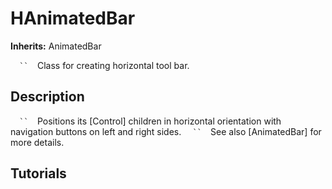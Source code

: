 # HAnimatedBar

**Inherits:** AnimatedBar

`   ``   `Class for creating horizontal tool bar.
`   `
## Description 

`   ``   `Positions its [Control] children in horizontal orientation with navigation buttons on left and right sides.
`   ``   `See also [AnimatedBar] for more details.
`   `
## Tutorials 

	